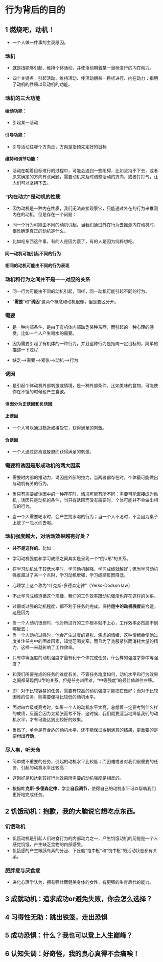 # 行为背后的目的 
>
## 1 燃烧吧，动机！
>
- 一个人做一件事的主观原因。
>
### 动机
>
- 就是指能够引起、维持个体活动，并使活动朝着某一目标进行的内在动力。
>
- 四个关键点：引起活动、维持活动、使活动朝某一目标进行、内在动力；指明了动机的性质以及动机的功能。
>
### 动机的三大功能
>
#### 始动功能：
- 引起某一活动
>
#### 引导功能：
- 引导活动往哪个方向走，方向是指预先定好的目标
>
#### 维持和调节功能：
- 活动在朝着目标进行的过程中，可能会遇到一些阻碍，比如坚持不下去，或者原来确定的方向有点问题，需要动机来及时调整活动的方向，或者打打气，让人们可以坚持下去。
>
### “内在动力”是动机的性质
>
- 因为动机是一种内在性质，我们无法直接观察它，只能通过外在的行为来推测内在的动机，但是存在一个问题：
>
- 同一个行为可能由不同的动机引起，当我们通过外在行为去推测内在动机时，很难确定真正的动机是什么。
>
- 比如吃东西这件事，有的人是因为饿了，有的人是因为纯粹想吃。
>
#### 同一动机可能引起不同的行为
>
#### 相同的动机可能由不同的行为表现
>
### 动机和行为之间并不是一一对应的关系
>
- 同一行为可能由不同的动机引起，同样，同一动机可能引起不同的行为。
>
- “**需要**”和“**诱因**”这两个概念和动机很像，但是要区分开。
>
### 需要
>
- 是一种内部条件，是由于有机体内部缺乏某种东西，而引起的一种心理的感受。比如一个人产生喝水的需要。
>
- 因为需要引起了有机体的一种行为，并且这种行为是指向一定目标的，简单的描述一下过程
>
- 缺乏——>需要——>紧张——>动机——>行为
>
### 诱因
>
- 是引起个体动机外部刺激或情境，是一种外部条件。比如美味的食物，可能使你在不饿的时候也产生食欲。
>
#### 诱因分为正诱因和负诱因
>
#### 正诱因
>
- 一个人可以通过趋近或接受它，获得满足的刺激。
>
#### 负诱因
>
- 一个人通过逃离或躲避而获得满足的刺激。
>
### 需要和诱因是形成动机的两大因素
>
- 需要时内部的推动力，诱因是外部的拉力，当两者都存在时，个体最可能做出与动机有关的行为。
>
- 当只有需要或诱因中的一种存在时，情况可能有所不同：需要可能直接成为动机；诱因只是动机的条件，当只有诱因而没有需要时，个体可能并不会做出相应的行为。
>
- 当一个人需要喝水时，会产生找水喝的行为；当一个人不渴时，不会因为桌子上放了一瓶水而去喝。
>
### 动机强度越大，对活动效果越有好处？
>
- **并不是这样的**。比如：
>
- 学习动机强度和学习成绩之间其实是呈现一个“倒U形”的关系。
>
- 在学习动机处于较低水平时，学习动机越强，学习成绩就越好；但当学习动机强度超过了某一个点时，学习动机增强，学习成绩反而降低。
>
- 心理学上这个称为“叶克斯-多德森定律”（Yerks-Dodson law）
>
- 不止学习成绩遵循这个规律，我们的工作效率跟动机强度也存在这样的关系。
>
- 过弱或过强的动机程度，都不利于任务的完成。保持**适中的动机强度**最合适。这是因为
>
- 当一个人动机很弱时，他对所进行的工作根本就不上心，工作效率必然高不到哪里去；
- 当一个人动机过强时，他会产生过度的紧张、焦虑的情绪，这种情绪会使他过度关注任务中的困难因素，知觉范围变窄，而且为了克服紧张而消耗大量的精力，这样一来就影响了工作效率。
>
- 只有中等强度的动机强度才最有利于个体完成任务。什么样的强度才算中等强度？
>
- 和我们所要完成的任务的难度有关。不管任务难度如何，动机水平和行为效果之间都呈现倒U型的关系。但是任务越困难，“中等强度”的最佳值越往左移。
>
- 即：对于比较容易的任务，需要有较高的动机强度才能把它做好；而对于比较困难的任务，则需要保持比较低的动机水平。
>
- 面对四六级或高考时，如果一个人的动机水平太高，总想着一定要考到什么样的成绩，反而会因为太紧张而考不好，这时候，我们就要适当地降低我们的动机水平，才有可能达到比较好的效果。
>
- 当然了，单单是有合适的动机水平，还不能保证得到满意的结果，更重要的是要**付出行动**。
>
### 尽人事，听天命
>
- 简单或不重要的任务，引起的动机水平比较低；而困难或者对我们很重要的任务，引起的动机水平比较高：
>
- 这刚好是和达到较好行为效果所需要的动机强度是相反的。
>
- 根据**叶克斯-多德森定律**，学会**自我调节**，使得自己的动机水平可以帮助我们更好地完成任务。
>
## 2 饥饿动机：抱歉，我的大脑说它想吃点东西。
>
### 饥饿动机
>
- 饥饿动机是引起人们进食行为的内部动力之一，产生饥饿动机的前提是一个人感觉饥饿，产生缺乏食物的内部感受。
- 饥饿感的产生跟胰岛素的分泌、下丘脑“饱中枢”和“饥中枢”的活动状态都有关系。
>
### 肥胖症与厌食症
>
- 进化心理学认为，拥有强壮而健美身体的女性，有更强的生育后代的能力。
>
## 3 成就动机：追求成功or避免失败，你会怎么选择？
>
## 4 习得性无助：跳出铁笼，走出恐惧
>
## 5 成功恐惧：什么？我也可以登上人生巅峰？
>
## 6 认知失调：好奇怪，我的良心真得不会痛唉！
>


 
